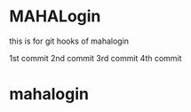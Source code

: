 # MAHALogin
this is for git hooks  of mahalogin

1st commit
2nd commit
3rd commit
4th commit
# mahalogin
